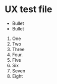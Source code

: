 # UX test file

* Bullet
* Bullet

1. One
2. Two
3. Three
4. Four.
5. Five
6. Six
7. Seven
8. Eight
